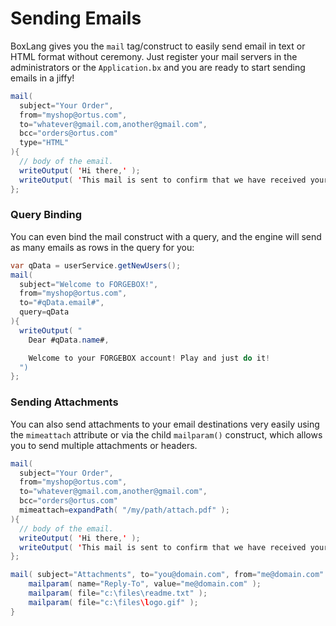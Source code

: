 # Sending Emails

BoxLang gives you the `mail` tag/construct to easily send email in text or HTML format without ceremony. Just register your mail servers in the administrators or the `Application.bx` and you are ready to start sending emails in a jiffy!

```java
mail(
  subject="Your Order",
  from="myshop@ortus.com",
  to="whatever@gmail.com,another@gmail.com",
  bcc="orders@ortus.com"
  type="HTML"
){
  // body of the email.
  writeOutput( 'Hi there,' );
  writeOutput( 'This mail is sent to confirm that we have received your order.' );
};
```

### Query Binding

You can even bind the mail construct with a query, and the engine will send as many emails as rows in the query for you:

```java
var qData = userService.getNewUsers();
mail(
  subject="Welcome to FORGEBOX!",
  from="myshop@ortus.com",
  to="#qData.email#",
  query=qData
){
  writeOutput( "
    Dear #qData.name#,

    Welcome to your FORGEBOX account! Play and just do it!
  ")
};
```

### Sending Attachments

You can also send attachments to your email destinations very easily using the `mimeattach` attribute or via the child `mailparam()` construct, which allows you to send multiple attachments or headers.

```java
mail(
  subject="Your Order",
  from="myshop@ortus.com",
  to="whatever@gmail.com,another@gmail.com",
  bcc="orders@ortus.com"
  mimeattach=expandPath( "/my/path/attach.pdf" );
){
  // body of the email.
  writeOutput( 'Hi there,' );
  writeOutput( 'This mail is sent to confirm that we have received your order.' );
};

mail( subject="Attachments", to="you@domain.com", from="me@domain.com" ) {
	mailparam( name="Reply-To", value="me@domain.com" );
	mailparam( file="c:\files\readme.txt" );
	mailparam( file="c:\files\logo.gif" );
}
```
